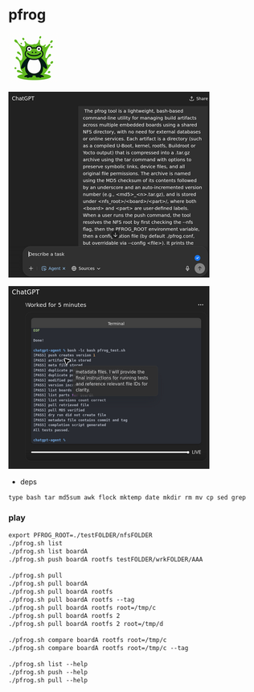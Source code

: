 # pfrog


![alt text](image-2.png)


![alt text](image.png)

![alt text](image-1.png)

* deps
```
type bash tar md5sum awk flock mktemp date mkdir rm mv cp sed grep
```

### play

```
export PFROG_ROOT=./testFOLDER/nfsFOLDER
./pfrog.sh list
./pfrog.sh list boardA
./pfrog.sh push boardA rootfs testFOLDER/wrkFOLDER/AAA

./pfrog.sh pull 
./pfrog.sh pull boardA
./pfrog.sh pull boardA rootfs
./pfrog.sh pull boardA rootfs --tag
./pfrog.sh pull boardA rootfs root=/tmp/c
./pfrog.sh pull boardA rootfs 2 
./pfrog.sh pull boardA rootfs 2 root=/tmp/d

./pfrog.sh compare boardA rootfs root=/tmp/c
./pfrog.sh compare boardA rootfs root=/tmp/c --tag

./pfrog.sh list --help
./pfrog.sh push --help
./pfrog.sh pull --help

```
